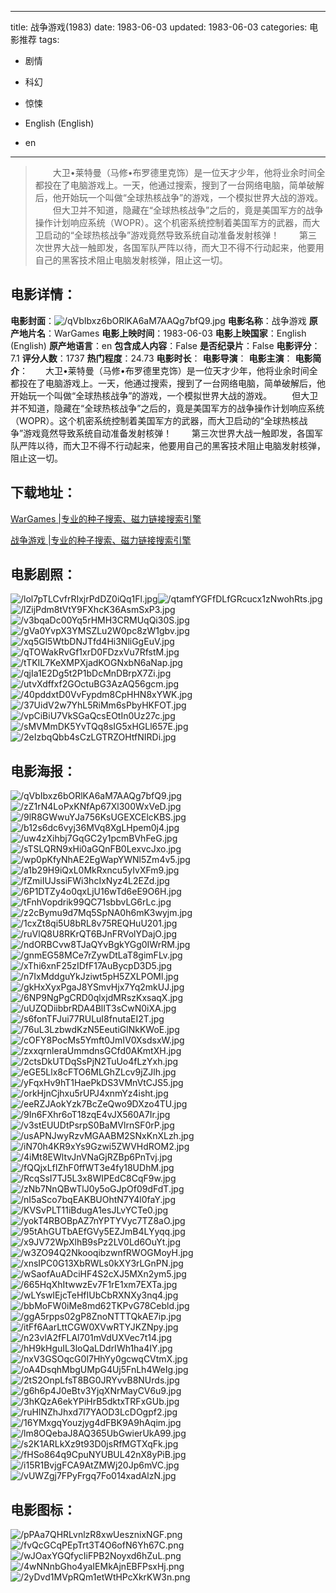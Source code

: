 
---
title: 战争游戏(1983)
date: 1983-06-03
updated: 1983-06-03
categories: 电影推荐
tags:
- 剧情
- 科幻
- 惊悚

- English (English)
- en
---


> 　　大卫•莱特曼（马修•布罗德里克饰）是一位天才少年，他将业余时间全都投在了电脑游戏上。一天，他通过搜索，搜到了一台网络电脑，简单破解后，他开始玩一个叫做“全球热核战争”的游戏，一个模拟世界大战的游戏。 　　但大卫并不知道，隐藏在“全球热核战争”之后的，竟是美国军方的战争操作计划响应系统（WOPR）。这个机密系统控制着美国军方的武器，而大卫启动的“全球热核战争”游戏竟然导致系统自动准备发射核弹！ 　　第三次世界大战一触即发，各国军队严阵以待，而大卫不得不行动起来，他要用自己的黑客技术阻止电脑发射核弹，阻止这一切。

## **电影详情**：

**电影封面**：<img src="https://image.tmdb.org/t/p/w200/qVbIbxz6bORlKA6aM7AAQg7bfQ9.jpg" alt="/qVbIbxz6bORlKA6aM7AAQg7bfQ9.jpg" title="/qVbIbxz6bORlKA6aM7AAQg7bfQ9.jpg">
**电影名称**：战争游戏
**原产地片名**：WarGames
**电影上映时间**：1983-06-03
**电影上映国家**：English (English)
**原产地语言**：en
**包含成人内容**：False
**是否纪录片**：False
**电影评分**：7.1
**评分人数**：1737
**热门程度**：24.73
**电影时长**：
**电影导演**：
**电影主演**：
**电影简介**：　　大卫•莱特曼（马修•布罗德里克饰）是一位天才少年，他将业余时间全都投在了电脑游戏上。一天，他通过搜索，搜到了一台网络电脑，简单破解后，他开始玩一个叫做“全球热核战争”的游戏，一个模拟世界大战的游戏。 　　但大卫并不知道，隐藏在“全球热核战争”之后的，竟是美国军方的战争操作计划响应系统（WOPR）。这个机密系统控制着美国军方的武器，而大卫启动的“全球热核战争”游戏竟然导致系统自动准备发射核弹！ 　　第三次世界大战一触即发，各国军队严阵以待，而大卫不得不行动起来，他要用自己的黑客技术阻止电脑发射核弹，阻止这一切。

## **下载地址**：
[WarGames |专业的种子搜索、磁力链接搜索引擎](https://movie.amd794.com:2083/?search=WarGames&ordering=&mode=match_phrase&page_size=10&page=1)

[战争游戏 |专业的种子搜索、磁力链接搜索引擎](https://movie.amd794.com:2083/?search=%E6%88%98%E4%BA%89%E6%B8%B8%E6%88%8F&ordering=&mode=match_phrase&page_size=10&page=1)
 

## **电影剧照**：
<img src="https://image.tmdb.org/t/p/original/lol7pTLCvfrRIxjrPdDZ0iQq1Fl.jpg" alt="/lol7pTLCvfrRIxjrPdDZ0iQq1Fl.jpg" title="/lol7pTLCvfrRIxjrPdDZ0iQq1Fl.jpg"><img src="https://image.tmdb.org/t/p/original/qtamfYGFfDLfGRcucx1zNwohRts.jpg" alt="/qtamfYGFfDLfGRcucx1zNwohRts.jpg" title="/qtamfYGFfDLfGRcucx1zNwohRts.jpg"><img src="https://image.tmdb.org/t/p/original/lZijPdm8tVtY9FXhcK36AsmSxP3.jpg" alt="/lZijPdm8tVtY9FXhcK36AsmSxP3.jpg" title="/lZijPdm8tVtY9FXhcK36AsmSxP3.jpg"><img src="https://image.tmdb.org/t/p/original/v3bqaDc00Yq5rHMH3CRMUqQi30S.jpg" alt="/v3bqaDc00Yq5rHMH3CRMUqQi30S.jpg" title="/v3bqaDc00Yq5rHMH3CRMUqQi30S.jpg"><img src="https://image.tmdb.org/t/p/original/gVa0YvpX3YMSZLu2W0pc8zW1gbv.jpg" alt="/gVa0YvpX3YMSZLu2W0pc8zW1gbv.jpg" title="/gVa0YvpX3YMSZLu2W0pc8zW1gbv.jpg"><img src="https://image.tmdb.org/t/p/original/xq5Gl5WtbDNJTfd4Hi3NliGgEuV.jpg" alt="/xq5Gl5WtbDNJTfd4Hi3NliGgEuV.jpg" title="/xq5Gl5WtbDNJTfd4Hi3NliGgEuV.jpg"><img src="https://image.tmdb.org/t/p/original/qTOWakRvGf1xrD0FDzxVu7RfstM.jpg" alt="/qTOWakRvGf1xrD0FDzxVu7RfstM.jpg" title="/qTOWakRvGf1xrD0FDzxVu7RfstM.jpg"><img src="https://image.tmdb.org/t/p/original/tTKIL7KeXMPXjadKOGNxbN6aNap.jpg" alt="/tTKIL7KeXMPXjadKOGNxbN6aNap.jpg" title="/tTKIL7KeXMPXjadKOGNxbN6aNap.jpg"><img src="https://image.tmdb.org/t/p/original/qjIa1E2Dg5t2P1bDcMnDBrpX7Zi.jpg" alt="/qjIa1E2Dg5t2P1bDcMnDBrpX7Zi.jpg" title="/qjIa1E2Dg5t2P1bDcMnDBrpX7Zi.jpg"><img src="https://image.tmdb.org/t/p/original/utvXdffxf2GOctuBG3AzAQ56gcm.jpg" alt="/utvXdffxf2GOctuBG3AzAQ56gcm.jpg" title="/utvXdffxf2GOctuBG3AzAQ56gcm.jpg"><img src="https://image.tmdb.org/t/p/original/40pddxtD0VvFypdm8CpHHN8xYWK.jpg" alt="/40pddxtD0VvFypdm8CpHHN8xYWK.jpg" title="/40pddxtD0VvFypdm8CpHHN8xYWK.jpg"><img src="https://image.tmdb.org/t/p/original/37UidV2w7YhL5RiMm6sPbyHKFOT.jpg" alt="/37UidV2w7YhL5RiMm6sPbyHKFOT.jpg" title="/37UidV2w7YhL5RiMm6sPbyHKFOT.jpg"><img src="https://image.tmdb.org/t/p/original/vpCiBiU7VkSGaQcsEOtIn0Uz27c.jpg" alt="/vpCiBiU7VkSGaQcsEOtIn0Uz27c.jpg" title="/vpCiBiU7VkSGaQcsEOtIn0Uz27c.jpg"><img src="https://image.tmdb.org/t/p/original/sMVMmDK5YvTQq8sIG5xHGLl657E.jpg" alt="/sMVMmDK5YvTQq8sIG5xHGLl657E.jpg" title="/sMVMmDK5YvTQq8sIG5xHGLl657E.jpg"><img src="https://image.tmdb.org/t/p/original/2eIzbqQbb4sCzLGTRZOHtfNIRDi.jpg" alt="/2eIzbqQbb4sCzLGTRZOHtfNIRDi.jpg" title="/2eIzbqQbb4sCzLGTRZOHtfNIRDi.jpg">

## **电影海报**：
<img src="https://image.tmdb.org/t/p/original/qVbIbxz6bORlKA6aM7AAQg7bfQ9.jpg" alt="/qVbIbxz6bORlKA6aM7AAQg7bfQ9.jpg" title="/qVbIbxz6bORlKA6aM7AAQg7bfQ9.jpg"><img src="https://image.tmdb.org/t/p/original/zZ1rN4LoPxKNfAp67Xl300WxVeD.jpg" alt="/zZ1rN4LoPxKNfAp67Xl300WxVeD.jpg" title="/zZ1rN4LoPxKNfAp67Xl300WxVeD.jpg"><img src="https://image.tmdb.org/t/p/original/9lR8GWwuYJa756KsUGEXCElcKBS.jpg" alt="/9lR8GWwuYJa756KsUGEXCElcKBS.jpg" title="/9lR8GWwuYJa756KsUGEXCElcKBS.jpg"><img src="https://image.tmdb.org/t/p/original/b12s6dc6vyj36MVq8XgLHpem0j4.jpg" alt="/b12s6dc6vyj36MVq8XgLHpem0j4.jpg" title="/b12s6dc6vyj36MVq8XgLHpem0j4.jpg"><img src="https://image.tmdb.org/t/p/original/uw4zXihbj7GqGC2y1pcmBVhFeG.jpg" alt="/uw4zXihbj7GqGC2y1pcmBVhFeG.jpg" title="/uw4zXihbj7GqGC2y1pcmBVhFeG.jpg"><img src="https://image.tmdb.org/t/p/original/sTSLQRN9xHi0aGQnFB0LexvcJxo.jpg" alt="/sTSLQRN9xHi0aGQnFB0LexvcJxo.jpg" title="/sTSLQRN9xHi0aGQnFB0LexvcJxo.jpg"><img src="https://image.tmdb.org/t/p/original/wp0pKfyNhAE2EgWapYWNl5Zm4v5.jpg" alt="/wp0pKfyNhAE2EgWapYWNl5Zm4v5.jpg" title="/wp0pKfyNhAE2EgWapYWNl5Zm4v5.jpg"><img src="https://image.tmdb.org/t/p/original/a1b29H9iQxL0MkRxncu5yIvXFm9.jpg" alt="/a1b29H9iQxL0MkRxncu5yIvXFm9.jpg" title="/a1b29H9iQxL0MkRxncu5yIvXFm9.jpg"><img src="https://image.tmdb.org/t/p/original/fZmiIUJssiFWi3hcIxNyz4L2EZd.jpg" alt="/fZmiIUJssiFWi3hcIxNyz4L2EZd.jpg" title="/fZmiIUJssiFWi3hcIxNyz4L2EZd.jpg"><img src="https://image.tmdb.org/t/p/original/6P1DTZy4o0qxLjU16wTd6eE9O6H.jpg" alt="/6P1DTZy4o0qxLjU16wTd6eE9O6H.jpg" title="/6P1DTZy4o0qxLjU16wTd6eE9O6H.jpg"><img src="https://image.tmdb.org/t/p/original/tFnhVopdrik99QC71sbbvLG6rLc.jpg" alt="/tFnhVopdrik99QC71sbbvLG6rLc.jpg" title="/tFnhVopdrik99QC71sbbvLG6rLc.jpg"><img src="https://image.tmdb.org/t/p/original/z2cBymu9d7Mq5SpNA0h6mK3wyjm.jpg" alt="/z2cBymu9d7Mq5SpNA0h6mK3wyjm.jpg" title="/z2cBymu9d7Mq5SpNA0h6mK3wyjm.jpg"><img src="https://image.tmdb.org/t/p/original/1cxZt8qi5U8bRL8v75REQHuU201.jpg" alt="/1cxZt8qi5U8bRL8v75REQHuU201.jpg" title="/1cxZt8qi5U8bRL8v75REQHuU201.jpg"><img src="https://image.tmdb.org/t/p/original/ruVlQ8U8RKrQT6BJnFRVolYDajO.jpg" alt="/ruVlQ8U8RKrQT6BJnFRVolYDajO.jpg" title="/ruVlQ8U8RKrQT6BJnFRVolYDajO.jpg"><img src="https://image.tmdb.org/t/p/original/ndORBCvw8TJaQYvBgkYGg0IWrRM.jpg" alt="/ndORBCvw8TJaQYvBgkYGg0IWrRM.jpg" title="/ndORBCvw8TJaQYvBgkYGg0IWrRM.jpg"><img src="https://image.tmdb.org/t/p/original/gnmEG58MCe7rZywDtLaT8gimFLv.jpg" alt="/gnmEG58MCe7rZywDtLaT8gimFLv.jpg" title="/gnmEG58MCe7rZywDtLaT8gimFLv.jpg"><img src="https://image.tmdb.org/t/p/original/xThi6xnF25zIDfF17AuBycpD3D5.jpg" alt="/xThi6xnF25zIDfF17AuBycpD3D5.jpg" title="/xThi6xnF25zIDfF17AuBycpD3D5.jpg"><img src="https://image.tmdb.org/t/p/original/n7IxMddguYkJziwt5pH5ZXLPOMl.jpg" alt="/n7IxMddguYkJziwt5pH5ZXLPOMl.jpg" title="/n7IxMddguYkJziwt5pH5ZXLPOMl.jpg"><img src="https://image.tmdb.org/t/p/original/gkHxXyxPgaJ8YSmvHjx7Yq2mkUJ.jpg" alt="/gkHxXyxPgaJ8YSmvHjx7Yq2mkUJ.jpg" title="/gkHxXyxPgaJ8YSmvHjx7Yq2mkUJ.jpg"><img src="https://image.tmdb.org/t/p/original/6NP9NgPgCRD0qlxjdMRszKxsaqX.jpg" alt="/6NP9NgPgCRD0qlxjdMRszKxsaqX.jpg" title="/6NP9NgPgCRD0qlxjdMRszKxsaqX.jpg"><img src="https://image.tmdb.org/t/p/original/uUZQDiibbrRDA4BlIT3sCwN0iXA.jpg" alt="/uUZQDiibbrRDA4BlIT3sCwN0iXA.jpg" title="/uUZQDiibbrRDA4BlIT3sCwN0iXA.jpg"><img src="https://image.tmdb.org/t/p/original/s6fonTFJui77RULuI8fnutaEI2T.jpg" alt="/s6fonTFJui77RULuI8fnutaEI2T.jpg" title="/s6fonTFJui77RULuI8fnutaEI2T.jpg"><img src="https://image.tmdb.org/t/p/original/76uL3LzbwdKzN5EeutiGlNkKWoE.jpg" alt="/76uL3LzbwdKzN5EeutiGlNkKWoE.jpg" title="/76uL3LzbwdKzN5EeutiGlNkKWoE.jpg"><img src="https://image.tmdb.org/t/p/original/cOFY8PocMs5Ymft0JmIV0XsdsxW.jpg" alt="/cOFY8PocMs5Ymft0JmIV0XsdsxW.jpg" title="/cOFY8PocMs5Ymft0JmIV0XsdsxW.jpg"><img src="https://image.tmdb.org/t/p/original/zxxqrnleraUmmdnsGCfd0AKmtXH.jpg" alt="/zxxqrnleraUmmdnsGCfd0AKmtXH.jpg" title="/zxxqrnleraUmmdnsGCfd0AKmtXH.jpg"><img src="https://image.tmdb.org/t/p/original/2ctsDkUTDqSsPjN2TuUo4fLzYxh.jpg" alt="/2ctsDkUTDqSsPjN2TuUo4fLzYxh.jpg" title="/2ctsDkUTDqSsPjN2TuUo4fLzYxh.jpg"><img src="https://image.tmdb.org/t/p/original/eGE5Llx8cFTO6MLGhZLcv9jZJlh.jpg" alt="/eGE5Llx8cFTO6MLGhZLcv9jZJlh.jpg" title="/eGE5Llx8cFTO6MLGhZLcv9jZJlh.jpg"><img src="https://image.tmdb.org/t/p/original/yFqxHv9hT1HaePkDS3VMnVtCJS5.jpg" alt="/yFqxHv9hT1HaePkDS3VMnVtCJS5.jpg" title="/yFqxHv9hT1HaePkDS3VMnVtCJS5.jpg"><img src="https://image.tmdb.org/t/p/original/orkHjnCjhxu5rUPJ4xnmYz4isht.jpg" alt="/orkHjnCjhxu5rUPJ4xnmYz4isht.jpg" title="/orkHjnCjhxu5rUPJ4xnmYz4isht.jpg"><img src="https://image.tmdb.org/t/p/original/eeRZJAokYzk7BcZeQwo9DXzo4TU.jpg" alt="/eeRZJAokYzk7BcZeQwo9DXzo4TU.jpg" title="/eeRZJAokYzk7BcZeQwo9DXzo4TU.jpg"><img src="https://image.tmdb.org/t/p/original/9In6FXhr6oT18zqE4vJX560A7Ir.jpg" alt="/9In6FXhr6oT18zqE4vJX560A7Ir.jpg" title="/9In6FXhr6oT18zqE4vJX560A7Ir.jpg"><img src="https://image.tmdb.org/t/p/original/v3stEUUDtPsrpS0BaMVlrnSF0rP.jpg" alt="/v3stEUUDtPsrpS0BaMVlrnSF0rP.jpg" title="/v3stEUUDtPsrpS0BaMVlrnSF0rP.jpg"><img src="https://image.tmdb.org/t/p/original/usAPNJwyRzvMGAABM2SNxKnXLzh.jpg" alt="/usAPNJwyRzvMGAABM2SNxKnXLzh.jpg" title="/usAPNJwyRzvMGAABM2SNxKnXLzh.jpg"><img src="https://image.tmdb.org/t/p/original/iN70h4KR9xYs9Gzwi5ZWVHdROM2.jpg" alt="/iN70h4KR9xYs9Gzwi5ZWVHdROM2.jpg" title="/iN70h4KR9xYs9Gzwi5ZWVHdROM2.jpg"><img src="https://image.tmdb.org/t/p/original/4iMt8EWltvJnVNaGjRZBp6PnTvj.jpg" alt="/4iMt8EWltvJnVNaGjRZBp6PnTvj.jpg" title="/4iMt8EWltvJnVNaGjRZBp6PnTvj.jpg"><img src="https://image.tmdb.org/t/p/original/fQQjxLfIZhF0ffWT3e4fy18UDhM.jpg" alt="/fQQjxLfIZhF0ffWT3e4fy18UDhM.jpg" title="/fQQjxLfIZhF0ffWT3e4fy18UDhM.jpg"><img src="https://image.tmdb.org/t/p/original/RcqSsI7TJ5L3x8WIPEdC8CqF9w.jpg" alt="/RcqSsI7TJ5L3x8WIPEdC8CqF9w.jpg" title="/RcqSsI7TJ5L3x8WIPEdC8CqF9w.jpg"><img src="https://image.tmdb.org/t/p/original/zNb7NnQBwTlJ0y5oGJpOf09dFdT.jpg" alt="/zNb7NnQBwTlJ0y5oGJpOf09dFdT.jpg" title="/zNb7NnQBwTlJ0y5oGJpOf09dFdT.jpg"><img src="https://image.tmdb.org/t/p/original/nI5aSco7bqEAKBUOhtN7Y4l0faY.jpg" alt="/nI5aSco7bqEAKBUOhtN7Y4l0faY.jpg" title="/nI5aSco7bqEAKBUOhtN7Y4l0faY.jpg"><img src="https://image.tmdb.org/t/p/original/KVSvPLT11iBdugA1esJLvYCTe0.jpg" alt="/KVSvPLT11iBdugA1esJLvYCTe0.jpg" title="/KVSvPLT11iBdugA1esJLvYCTe0.jpg"><img src="https://image.tmdb.org/t/p/original/yokT4RBOBpAZ7nYPTYVyc7TZ8aO.jpg" alt="/yokT4RBOBpAZ7nYPTYVyc7TZ8aO.jpg" title="/yokT4RBOBpAZ7nYPTYVyc7TZ8aO.jpg"><img src="https://image.tmdb.org/t/p/original/95tAhGUTbAEfGVy5EZJmB4LYyqq.jpg" alt="/95tAhGUTbAEfGVy5EZJmB4LYyqq.jpg" title="/95tAhGUTbAEfGVy5EZJmB4LYyqq.jpg"><img src="https://image.tmdb.org/t/p/original/x9JV72WpXlhB9sPz2LV0Ld6OuYt.jpg" alt="/x9JV72WpXlhB9sPz2LV0Ld6OuYt.jpg" title="/x9JV72WpXlhB9sPz2LV0Ld6OuYt.jpg"><img src="https://image.tmdb.org/t/p/original/w3ZO94Q2NkooqibzwnfRWOGMoyH.jpg" alt="/w3ZO94Q2NkooqibzwnfRWOGMoyH.jpg" title="/w3ZO94Q2NkooqibzwnfRWOGMoyH.jpg"><img src="https://image.tmdb.org/t/p/original/xnsIPC0G13XbRWLs0kXY3rLGnPN.jpg" alt="/xnsIPC0G13XbRWLs0kXY3rLGnPN.jpg" title="/xnsIPC0G13XbRWLs0kXY3rLGnPN.jpg"><img src="https://image.tmdb.org/t/p/original/wSaofAuADciHF4S2cXJ5MXn2ym5.jpg" alt="/wSaofAuADciHF4S2cXJ5MXn2ym5.jpg" title="/wSaofAuADciHF4S2cXJ5MXn2ym5.jpg"><img src="https://image.tmdb.org/t/p/original/665HqXhItwwzEv7F1rE1xm7EXTa.jpg" alt="/665HqXhItwwzEv7F1rE1xm7EXTa.jpg" title="/665HqXhItwwzEv7F1rE1xm7EXTa.jpg"><img src="https://image.tmdb.org/t/p/original/wLYswIEjcTeHfIUbCbRXNXy3nq4.jpg" alt="/wLYswIEjcTeHfIUbCbRXNXy3nq4.jpg" title="/wLYswIEjcTeHfIUbCbRXNXy3nq4.jpg"><img src="https://image.tmdb.org/t/p/original/bbMoFW0iMe8md62TKPvG78Cebld.jpg" alt="/bbMoFW0iMe8md62TKPvG78Cebld.jpg" title="/bbMoFW0iMe8md62TKPvG78Cebld.jpg"><img src="https://image.tmdb.org/t/p/original/ggA5rpps02gP8ZnoNTTTQkAE7ip.jpg" alt="/ggA5rpps02gP8ZnoNTTTQkAE7ip.jpg" title="/ggA5rpps02gP8ZnoNTTTQkAE7ip.jpg"><img src="https://image.tmdb.org/t/p/original/itFf6AarLttCGW0XVwRTYJKZNpy.jpg" alt="/itFf6AarLttCGW0XVwRTYJKZNpy.jpg" title="/itFf6AarLttCGW0XVwRTYJKZNpy.jpg"><img src="https://image.tmdb.org/t/p/original/n23vlA2fFLAl701mVdUXVec7t14.jpg" alt="/n23vlA2fFLAl701mVdUXVec7t14.jpg" title="/n23vlA2fFLAl701mVdUXVec7t14.jpg"><img src="https://image.tmdb.org/t/p/original/hH9kHguIL3loQaLDdrIWh1ha4IY.jpg" alt="/hH9kHguIL3loQaLDdrIWh1ha4IY.jpg" title="/hH9kHguIL3loQaLDdrIWh1ha4IY.jpg"><img src="https://image.tmdb.org/t/p/original/nxV3GSOqcG0I7HhYy0gcwqCVtmX.jpg" alt="/nxV3GSOqcG0I7HhYy0gcwqCVtmX.jpg" title="/nxV3GSOqcG0I7HhYy0gcwqCVtmX.jpg"><img src="https://image.tmdb.org/t/p/original/oA4DsqhMbgUMpG4Uj5FnLh4WeIg.jpg" alt="/oA4DsqhMbgUMpG4Uj5FnLh4WeIg.jpg" title="/oA4DsqhMbgUMpG4Uj5FnLh4WeIg.jpg"><img src="https://image.tmdb.org/t/p/original/2tS2OnpLfsT8BG0JRYvvB8NUrds.jpg" alt="/2tS2OnpLfsT8BG0JRYvvB8NUrds.jpg" title="/2tS2OnpLfsT8BG0JRYvvB8NUrds.jpg"><img src="https://image.tmdb.org/t/p/original/g6h6p4J0eBtv3YjqXNrMayCV6u9.jpg" alt="/g6h6p4J0eBtv3YjqXNrMayCV6u9.jpg" title="/g6h6p4J0eBtv3YjqXNrMayCV6u9.jpg"><img src="https://image.tmdb.org/t/p/original/3hKQzA6ekYPiHrB5dktxTRFxGUb.jpg" alt="/3hKQzA6ekYPiHrB5dktxTRFxGUb.jpg" title="/3hKQzA6ekYPiHrB5dktxTRFxGUb.jpg"><img src="https://image.tmdb.org/t/p/original/ruHlNZhJhxd7I7YAOD3LcDOgpf2.jpg" alt="/ruHlNZhJhxd7I7YAOD3LcDOgpf2.jpg" title="/ruHlNZhJhxd7I7YAOD3LcDOgpf2.jpg"><img src="https://image.tmdb.org/t/p/original/16YMxgqYouzjyg4dFBK9A9hAqim.jpg" alt="/16YMxgqYouzjyg4dFBK9A9hAqim.jpg" title="/16YMxgqYouzjyg4dFBK9A9hAqim.jpg"><img src="https://image.tmdb.org/t/p/original/lm8OQebaJ8AQ365UbGwierUkA99.jpg" alt="/lm8OQebaJ8AQ365UbGwierUkA99.jpg" title="/lm8OQebaJ8AQ365UbGwierUkA99.jpg"><img src="https://image.tmdb.org/t/p/original/s2K1ARLkXz9t93D0jsRfMGTXqFk.jpg" alt="/s2K1ARLkXz9t93D0jsRfMGTXqFk.jpg" title="/s2K1ARLkXz9t93D0jsRfMGTXqFk.jpg"><img src="https://image.tmdb.org/t/p/original/fHSo864q9CpuNYUBUL42nX8yPiB.jpg" alt="/fHSo864q9CpuNYUBUL42nX8yPiB.jpg" title="/fHSo864q9CpuNYUBUL42nX8yPiB.jpg"><img src="https://image.tmdb.org/t/p/original/i15R1BvjgFCA9AtZMWj20Jp6mVC.jpg" alt="/i15R1BvjgFCA9AtZMWj20Jp6mVC.jpg" title="/i15R1BvjgFCA9AtZMWj20Jp6mVC.jpg"><img src="https://image.tmdb.org/t/p/original/vUWZgj7FPyFrgq7Fo014xadAlzN.jpg" alt="/vUWZgj7FPyFrgq7Fo014xadAlzN.jpg" title="/vUWZgj7FPyFrgq7Fo014xadAlzN.jpg">

## **电影图标**：
<img src="https://image.tmdb.org/t/p/original/pPAa7QHRLvnlzR8xwUesznixNGF.png" alt="/pPAa7QHRLvnlzR8xwUesznixNGF.png" title="/pPAa7QHRLvnlzR8xwUesznixNGF.png"><img src="https://image.tmdb.org/t/p/original/fvQcGCqPEpTrt3T4O6ofN6Yh67C.png" alt="/fvQcGCqPEpTrt3T4O6ofN6Yh67C.png" title="/fvQcGCqPEpTrt3T4O6ofN6Yh67C.png"><img src="https://image.tmdb.org/t/p/original/wJOaxYGQfycIiFPB2Noyxd6hZuL.png" alt="/wJOaxYGQfycIiFPB2Noyxd6hZuL.png" title="/wJOaxYGQfycIiFPB2Noyxd6hZuL.png"><img src="https://image.tmdb.org/t/p/original/4wNNnbGho4yaIEMkAjnEBFPsxHj.png" alt="/4wNNnbGho4yaIEMkAjnEBFPsxHj.png" title="/4wNNnbGho4yaIEMkAjnEBFPsxHj.png"><img src="https://image.tmdb.org/t/p/original/2yDvd1MVpRQm1etWtHPcXkrKW3n.png" alt="/2yDvd1MVpRQm1etWtHPcXkrKW3n.png" title="/2yDvd1MVpRQm1etWtHPcXkrKW3n.png">
